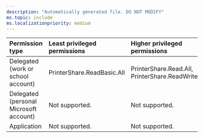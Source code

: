 ```yaml
---
description: "Automatically generated file. DO NOT MODIFY"
ms.topic: include
ms.localizationpriority: medium
---
```


|Permission type|Least privileged permissions|Higher privileged permissions|
|:---|:---|:---|
|Delegated (work or school account)|PrinterShare.ReadBasic.All|PrinterShare.Read.All, PrinterShare.ReadWrite.All|
|Delegated (personal Microsoft account)|Not supported.|Not supported.|
|Application|Not supported.|Not supported.|

